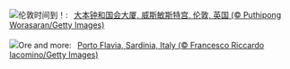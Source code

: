 ![](https://www.bing.com/th?id=OHR.LondonParliament_ZH-CN7089923691_UHD.jpg&w=1000)伦敦时间到！:&nbsp;&ensp;[大本钟和国会大厦, 威斯敏斯特宫, 伦敦, 英国 (© Puthipong Worasaran/Getty Images)](https://www.bing.com/th?id=OHR.LondonParliament_ZH-CN7089923691_UHD.jpg)
<br><br/>
![](https://www.bing.com/th?id=OHR.SardiniaFlavia_EN-US6889153804_UHD.jpg&w=1000)Ore and more:&nbsp;&ensp;[Porto Flavia, Sardinia, Italy (© Francesco Riccardo Iacomino/Getty Images)](https://www.bing.com/th?id=OHR.SardiniaFlavia_EN-US6889153804_UHD.jpg)
<br><br/>
